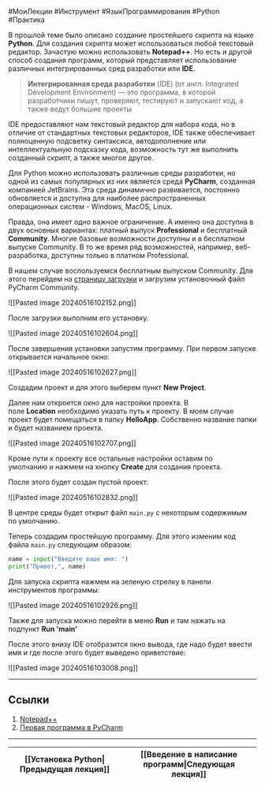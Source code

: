 #МоиЛекции #Инструмент #ЯзыкПрограммирования #Python #Практика 

В прошлой теме было описано создание простейшего скрипта на языке **Python**. Для создания скрипта может использоваться любой текстовый редактор. Зачастую можно использовать **Notepad++**. Но есть и другой способ создания программ, который представляет использование различных интегрированных сред разработки или **IDE**.

> **Интегрированная среда разработки** (IDE) (от англ. Integrated Development Environment) — это программа, в которой разработчики пишут, проверяют, тестируют и запускают код, а также ведут большие проекты

IDE предоставляют нам текстовый редактор для набора кода, но в отличие от стандартных текстовых редакторов, IDE также обеспечивает полноценную подсветку синтаксиса, автодополнение или интеллектуальную подсказку кода, возможность тут же выполнить созданный скрипт, а также многое другое.

Для Python можно использовать различные среды разработки, но одной из самых популярных из них является среда **PyCharm**, созданная компанией JetBrains. Эта среда динамично развивается, постоянно обновляется и доступна для наиболее распространенных операционных систем - Windows, MacOS, Linux.

Правда, она имеет одно важное ограничение. А именно она доступна в двух основных вариантах: платный выпуск **Professional** и бесплатный **Community**. Многие базовые возможности доступны и в бесплатном выпуске Community. В то же время ряд возможностей, например, веб-разработка, доступны только в платном Professional.

В нашем случае воспользуемся бесплатным выпуском Community. Для этого перейдем на [страницу загрузки](https://www.jetbrains.com/pycharm/download/#section=windows) и загрузим установочный файл PyCharm Community.

![[Pasted image 20240516102152.png]]

После загрузки выполним его установку.

![[Pasted image 20240516102604.png]]

После завершения установки запустим программу. При первом запуске открывается начальное окно:

![[Pasted image 20240516102627.png]]

Создадим проект и для этого выберем пункт **New Project**.

Далее нам откроется окно для настройки проекта. В поле **Location** необходимо указать путь к проекту. В моем случае проект будет помещаться в папку **HelloApp**. Собственно название папки и будет названием проекта.

![[Pasted image 20240516102707.png]]

Кроме пути к проекту все остальные настройки оставим по умолчанию и нажмем на кнопку **Create** для создания проекта.

После этого будет создан пустой проект:

![[Pasted image 20240516102832.png]]

В центре среды будет открыт файл `main.py` с некоторым содержимым по умолчанию.

Теперь создадим простейшую программу. Для этого изменим код файла `main.py` следующим образом:

```python
name = input("Введите ваше имя: ")
print("Привет,", name)
```

Для запуска скрипта нажмем на зеленую стрелку в панели инструментов программы:

![[Pasted image 20240516102926.png]]

Также для запуска можно перейти в меню **Run** и там нажать на подпункт **Run 'main'**

После этого внизу IDE отобразится окно вывода, где надо будет ввести имя и где после этого будет выведено приветствие:

![[Pasted image 20240516103008.png]]

---
## Ссылки

1. [Notepad++](https://notepad-plus-plus.org/)
2. [Первая программа в PyCharm](https://metanit.com/python/tutorial/1.3.php)

---

| [[Установка Python\|Предыдущая лекция]] | [[Введение в написание программ\|Следующая лекция]] |
| --------------------------------------- | --------------------------------------------------- |
